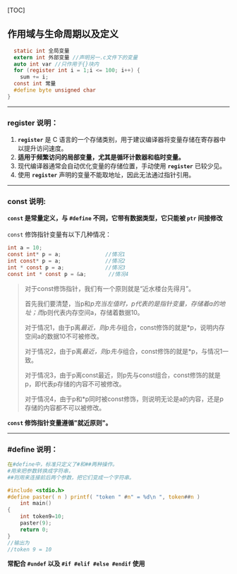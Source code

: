 [TOC]
## 作用域与生命周期以及定义
```c
  static int 全局变量
  extern int 外部变量 //声明另一.c文件下的变量
  auto int var //只作用于{}块内
  for (register int i = 1;i <= 100; i++) {
    sum += i;
  const int 常量
  #define byte unsigned char
}
```


---
### register 说明：
1. **`register`** 是 C 语言的一个存储类别，用于建议编译器将变量存储在寄存器中以提升访问速度。
2. **适用于频繁访问的局部变量，尤其是循环计数器和临时变量。**
3. 现代编译器通常会自动优化变量的存储位置，手动使用 **`register`** 已较少见。
4. 使用 **`register`** 声明的变量不能取地址，因此无法通过指针引用。

---
### const 说明:
**`const` 是常量定义，与 `#define` 不同，它带有数据类型，它只能被 `ptr` 间接修改**
\
\
`const` 修饰指针变量有以下几种情况：
```c
int a = 10;
const int* p = a;              //情况1
int const* p = a;              //情况2
int * const p = a;             //情况3
const int * const p = &a;       //情况4
```
>对于const修饰指针，我们有一个原则就是“近水楼台先得月”。
>
>首先我们要清楚，当p和*p充当左值时，p代表的是指针变量，存储着a的地址；而*p则代表内存空间a，存储着数据10。
>
>对于情况1，由于p离*最近，则p先与*组合，const修饰的就是*p，说明内存空间a的数据10不可被修改。
>
>对于情况2，由于p离*最近，则p先与*组合，const修饰的就是*p，与情况1一致。
>
>对于情况3，由于p离const最近，则p先与const组合，const修饰的就是p，即代表p存储的内容不可被修改。
>
>对于情况4，由于p和*p同时被const修饰，则说明无论是a的内容，还是p存储的内容都不可以被修改。

**`const` 修饰指针变量遵循"就近原则"。**

---
### \#define 说明：
```yaml
在#define中，标准只定义了#和##两种操作。
#用来把参数转换成字符串，
##则用来连接前后两个参数，把它们变成一个字符串。
```
```c
#include <stdio.h>
#define paster( n ) printf( "token " #n" = %d\n ", token##n )
	int main()
{
	int token9=10;
	paster(9);
	return 0;
}
//输出为
//token 9 = 10
```

**常配合 `#undef` 以及 `#if #elif #else #endif` 使用**